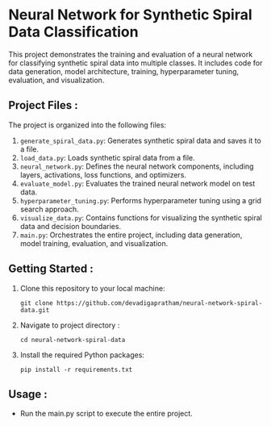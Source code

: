 # Neural Network for Synthetic Spiral Data Classification

This project demonstrates the training and evaluation of a neural network for classifying synthetic spiral data into multiple classes. It includes code for data generation, model architecture, training, hyperparameter tuning, evaluation, and visualization.

## Project Files : 

The project is organized into the following files:

1. `generate_spiral_data.py`: Generates synthetic spiral data and saves it to a file.
2. `load_data.py`: Loads synthetic spiral data from a file.
3. `neural_network.py`: Defines the neural network components, including layers, activations, loss functions, and optimizers.
4. `evaluate_model.py`: Evaluates the trained neural network model on test data.
5. `hyperparameter_tuning.py`: Performs hyperparameter tuning using a grid search approach.
6. `visualize_data.py`: Contains functions for visualizing the synthetic spiral data and decision boundaries.
7. `main.py`: Orchestrates the entire project, including data generation, model training, evaluation, and visualization.

## Getting Started : 

1. Clone this repository to your local machine:

   ```shell
   git clone https://github.com/devadigapratham/neural-network-spiral-data.git

2. Navigate to project directory :
   ```shell
   cd neural-network-spiral-data

3. Install the required Python packages:
   ```shell
   pip install -r requirements.txt

## Usage : 

* Run the main.py script to execute the entire project. 



